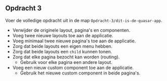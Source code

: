 ## Opdracht 3

Voer de volledige opdracht uit in de map `Opdracht-3/dit-is-de-quasar-app`.

- Verwijder de originele layout, pagina's en componenten.
- Voeg twee nieuwe layouts toe aan de applicatie.
- Voeg minimaal twee nieuwe pagina's toe aan de applicatie.
- Zorg dat beide layouts een eigen menu hebben.
- Zorg dat beide layouts een `child` kunnen tonen.
- Zorg dat elke pagina bezocht kan worden (routing).
  - Gebruik voor elke pagina een andere layout.
- Voeg een nieuw custom component toe aan de applicatie.
  - Gebruik het nieuwe custom component in beide pagina's.
